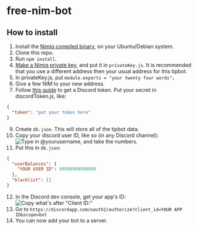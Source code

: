 # free-nim-bot

## How to install
1. Install the [Nimiq compiled binary](https://nimiq.com/#downloads), on your Ubuntu/Debian system.
2. Clone this repo.
3. Run ``npm install``.
4. [Make a Nimiq private key](https://safe.nimiq.com), and put it in ``privateKey.js``. It is recommended that you use a different address then your usual address for this tipbot.
5. In privateKey.js, put ``module.exports = "your twenty four words";``
6. Give a few NIM to your new address.
7. Follow [this guide](https://github.com/reactiflux/discord-irc/wiki/Creating-a-discord-bot-&-getting-a-token) to get a Discord token. Put your secret in discordToken.js, like: 
```json
{
  "token": "put your token here"
}
```
9. Create ``db.json``. This will store all of the tipbot data.
10. Copy your discord user ID, like so (in any Discord channel): ![Type in \@yourusername, and take the numbers.](https://vgy.me/DlDWdw.gif)
11. Put this in ``db.json``:
```json
{
  "userBalances": {
    "YOUR USER ID": 99999999999999
  },
  "blacklist": []
}
```
12. In the Discord dev console, get your app's ID: ![Copy what's after "Client ID:"](https://vgy.me/lj7dKU.gif)
13. Go to ``https://discordapp.com/oauth2/authorize?client_id=YOUR APP ID&scope=bot``
14. You can now add your bot to a server.
